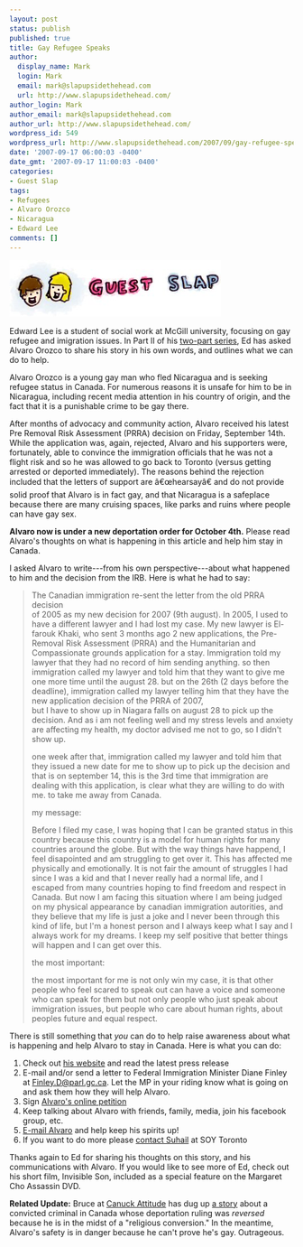 ```yaml
---
layout: post
status: publish
published: true
title: Gay Refugee Speaks
author:
  display_name: Mark
  login: Mark
  email: mark@slapupsidethehead.com
  url: http://www.slapupsidethehead.com/
author_login: Mark
author_email: mark@slapupsidethehead.com
author_url: http://www.slapupsidethehead.com/
wordpress_id: 549
wordpress_url: http://www.slapupsidethehead.com/2007/09/gay-refugee-speaks/
date: '2007-09-17 06:00:03 -0400'
date_gmt: '2007-09-17 11:00:03 -0400'
categories:
- Guest Slap
tags:
- Refugees
- Alvaro Orozco
- Nicaragua
- Edward Lee
comments: []
---
```

![Guest Slap](/wp-content/media/2007/09/guest-slap.jpg)

Edward Lee is a student of social work at McGill university, focusing on gay refugee and imigration issues. In Part II of his [two-part series](http://www.slapupsidethehead.com/2007/09/refugee-needs-support/ "An excellent read"), Ed has asked Alvaro Orozco to share his story in his own words, and outlines what we can do to help.

Alvaro Orozco is a young gay man who fled Nicaragua and is seeking refugee status in Canada. For numerous reasons it is unsafe for him to be in Nicaragua, including recent media attention in his country of origin, and the fact that it is a punishable crime to be gay there.

After months of advocacy and community action, Alvaro received his latest Pre Removal Risk Assessment (PRRA) decision on Friday, September 14th. While the application was, again, rejected, Alvaro and his supporters were, fortunately, able to convince the immigration officials that he was not a flight risk and so he was allowed to go back to Toronto (versus getting arrested or deported immediately). The reasons behind the rejection included that the letters of support are â€œhearsayâ€ and do not provide solid proof that Alvaro is in fact gay, and that Nicaragua is a safeplace because there are many cruising spaces, like parks and ruins where people can have gay sex.

**Alvaro now is under a new deportation order for October 4th.** Please read Alvaro's thoughts on what is happening in this article and help him stay in Canada.

I asked Alvaro to write---from his own perspective---about what happened to him and the decision from the IRB. Here is what he had to say:

> The Canadian immigration re-sent the letter from the old PRRA decision  
> of 2005 as my new decision for 2007 (9th august). In 2005, I used to have a different lawyer and I had lost my case. My new lawyer is El-farouk Khaki, who sent 3 months ago 2 new applications, the Pre-Removal Risk Assessment (PRRA) and the Humanitarian and Compassionate grounds application for a stay. Immigration told my lawyer that they had no record of him sending anything. so then immigration called my lawyer and told him that they want to give me one more time until the august 28. but on the 26th (2 days before the deadline), immigration called my lawyer telling him that they have the new application decision of the PRRA of 2007,  
> but I have to show up in Niagara falls on august 28 to pick up the  
> decision. And as i am not feeling well and my stress levels and anxiety are affecting my health, my doctor advised me not to go, so I didn't show up.
> 
> one week after that, immigration called my lawyer and told him that  
> they issued a new date for me to show up to pick up the decision and that is on september 14, this is the 3rd time that immigration are dealing with this application, is clear what they are willing to do with me. to take me away from Canada.
> 
> my message:
> 
> Before I filed my case, I was hoping that I can be granted status in this country because this country is a model for human rights for many countries around the globe. But with the way things have happend, I feel disapointed and am struggling to get over it. This has affected me physically and emotionally. It is not fair the amount of struggles I had since I was a kid and that I never really had a normal life, and I escaped from many countries hoping to find freedom and respect in Canada. But now I am facing this situation where I am being judged on my physical appearance by canadian immigration autorities, and they believe that my life is just a joke and I never been through this kind of life, but I'm a honest person and I always keep what I say and I always work for my dreams. I keep my self positive that better things will happen and I can get over this.
> 
> the most important:
> 
> the most important for me is not only win my case, it is that other  
> people who feel scared to speak out can have a voice and someone who can speak for them but not only people who just speak about immigration issues, but people who care about human rights, about peoples future and equal respect.

There is still something that _you_ can do to help raise awareness about what is happening and help Alvaro to stay in Canada. Here is what you can do:

1. Check out [his website](http://www.orangehabitat.com/oh/alvaro "It contains important resources") and read the latest press release
2. E-mail and/or send a letter to Federal Immigration Minister Diane Finley at [Finley.D@parl.gc.ca](mailto:Finley.D@parl.gc.ca). Let the MP in your riding know what is going on and ask them how they will help Alvaro.
3. Sign [Alvaro's online petition](http://www.petitiononline.com/alvaro/petition.html "Petitions matter")
4. Keep talking about Alvaro with friends, family, media, join his facebook group, etc. 
5. [E-mail Alvaro](mailto:alvaroorozco04@hotmail.com "He's a real person, after all!") and help keep his spirits up!
6. If you want to do more please [contact Suhail](soynewcomer@sherbourne.on.ca "There's a lot you can do to get involved.") at SOY Toronto

Thanks again to Ed for sharing his thoughts on this story, and his communications with Alvaro. If you would like to see more of Ed, check out his short film, Invisible Son, included as a special feature on the Margaret Cho Assassin DVD.

**Related Update:** Bruce at [Canuck Attitude](http://canuctude.blogspot.com/ "A great queer blog") has dug up [a story](http://www.canada.com/nationalpost/news/story.html?id=a772cc19-fd8d-41fe-ae8b-9cb1837c84fa&k=77833&p=1 "This angers me!") about a convicted criminal in Canada whose deportation ruling was _reversed_ because he is in the midst of a "religious conversion." In the meantime, Alvaro's safety is in danger because he can't prove he's gay. Outrageous.

